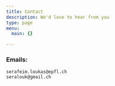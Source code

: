 ```yaml
---
title: Contact
description: We'd love to hear from you
type: page
menu:
  main: {}

---
```


### Emails:

    serafeim.loukas@epfl.ch
    seralouk@gmail.ch

